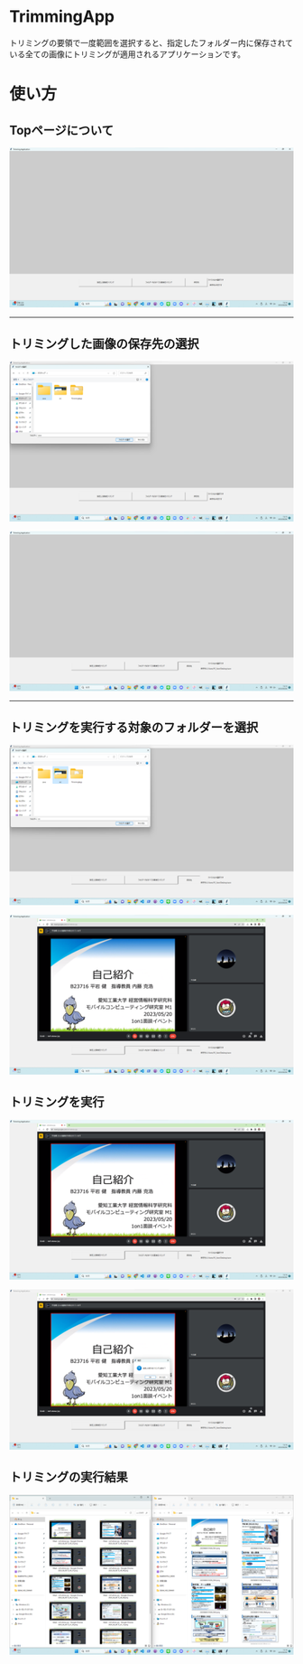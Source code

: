 # TrimmingApp

トリミングの要領で一度範囲を選択すると、指定したフォルダー内に保存されている全ての画像にトリミングが適用されるアプリケーションです。

# 使い方

## Topページについて

![Topページ](./TrimmingImg/toppage.png "toppage")
<br>

***

## トリミングした画像の保存先の選択

![保存先フォルダーの選択](./TrimmingImg/selectSaveFolder.png "selectSaveFolder")
<br>

![保存先フォルダーの決定](./TrimmingImg/DecisionSaveFolder.png "DecisionSaveFolder")
<br>

***

## トリミングを実行する対象のフォルダーを選択

![トリミング対象のフォルダーを選択](./TrimmingImg/selectTargetFolder.png "selectTargetFolder")
<br>

![トリミング対象の画像を表示](./TrimmingImg/showTargetImage.png "showTargetImage")
<br>

## トリミングを実行

![トリミング範囲の選択](./TrimmingImg/selectTrimmingRange.png "selectTrimmingRange")
<br>

![トリミング実行確認](./TrimmingImg/selectTrimmingRange_Alert.png "selectTrimmingRange_Alert")
<br>

## トリミングの実行結果

![結果](./TrimmingImg/result.png "result")
<br>